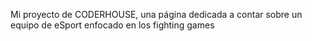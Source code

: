 Mi proyecto de CODERHOUSE, una página dedicada a contar sobre un equipo de eSport enfocado en los fighting games
